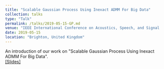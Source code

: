 ```yaml
---
title: "Scalable Gaussian Process Using Inexact ADMM For Big Data"
collection: talks
type: "Talk"
permalink: /talks/2019-05-15-GP.md
venue: "IEEE International Conference on Acoustics, Speech, and Signal Processing (ICASSP)"
date: 2019-05-15
location: "Brighton, United Kingdom"
---
```


An introduction of our work on "Scalable Gaussian Process Using Inexact ADMM For Big Data". <br>
[[Slides]](http://gitxuy.github.io/files/ICASSP2019_GP.pdf)
